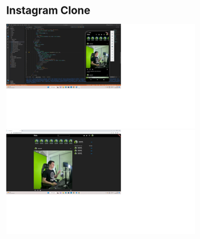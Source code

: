 <h1>Instagram Clone</h1>
<p align="center">
  <img src="https://github.com/juanfernandez13/mobDev_Iracema/blob/main/av7/instaClone/Projeto_mobile.png" />
  <img src="https://github.com/juanfernandez13/mobDev_Iracema/blob/main/av7/instaClone/Projeto_web.png"/>
</p>
